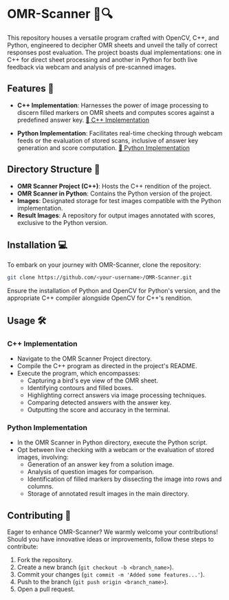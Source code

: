 # OMR-Scanner 📝🔍

This repository houses a versatile program crafted with OpenCV, C++, and Python, engineered to decipher OMR sheets and unveil the tally of correct responses post evaluation. The project boasts dual implementations: one in C++ for direct sheet processing and another in Python for both live feedback via webcam and analysis of pre-scanned images.

## Features 🌟

- **C++ Implementation**: Harnesses the power of image processing to discern filled markers on OMR sheets and computes scores against a predefined answer key. [🔗 C++ Implementation](https://github.com/D-Kumar19/OMR-Scanner/blob/master/OMR%20Scanner%20Project/Code/main.cpp)

- **Python Implementation**: Facilitates real-time checking through webcam feeds or the evaluation of stored scans, inclusive of answer key generation and score computation. [🔗 Python Implementation](https://github.com/D-Kumar19/OMR-Scanner/blob/master/OMR%20Scanner%20in%20Python/Source%20Code/main.py)

## Directory Structure 📂

- **OMR Scanner Project (C++)**: Hosts the C++ rendition of the project.
- **OMR Scanner in Python**: Contains the Python version of the project.
- **Images**: Designated storage for test images compatible with the Python implementation.
- **Result Images**: A repository for output images annotated with scores, exclusive to the Python version.

## Installation 💻

To embark on your journey with OMR-Scanner, clone the repository:

```bash
git clone https://github.com/<your-username>/OMR-Scanner.git
```

Ensure the installation of Python and OpenCV for Python's version, and the appropriate C++ compiler alongside OpenCV for C++'s rendition.

## Usage 🛠️

### C++ Implementation
- Navigate to the OMR Scanner Project directory.
- Compile the C++ program as directed in the project's README.
- Execute the program, which encompasses:
  - Capturing a bird's eye view of the OMR sheet.
  - Identifying contours and filled boxes.
  - Highlighting correct answers via image processing techniques.
  - Comparing detected answers with the answer key.
  - Outputting the score and accuracy in the terminal.

### Python Implementation
- In the OMR Scanner in Python directory, execute the Python script.
- Opt between live checking with a webcam or the evaluation of stored images, involving:
  - Generation of an answer key from a solution image.
  - Analysis of question images for comparison.
  - Identification of filled markers by dissecting the image into rows and columns.
  - Storage of annotated result images in the main directory.

## Contributing 🤝
Eager to enhance OMR-Scanner? We warmly welcome your contributions! Should you have innovative ideas or improvements, follow these steps to contribute:

1. Fork the repository.
2. Create a new branch (`git checkout -b <branch_name>`).
3. Commit your changes (`git commit -m 'Added some features...'`).
4. Push to the branch (`git push origin <branch_name>`).
5. Open a pull request.
